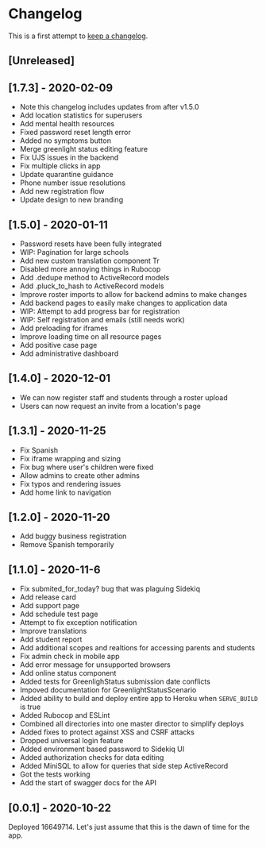 # Changelog

This is a first attempt to [keep a changelog](https://keepachangelog.com/en/1.0.0/).

## [Unreleased]
## [1.7.3] - 2020-02-09

 - Note this changelog includes updates from after v1.5.0
 - Add location statistics for superusers
 - Add mental health resources
 - Fixed password reset length error
 - Added no symptoms button
 - Merge greenlight status editing feature
 - Fix UJS issues in the backend
 - Fix multiple clicks in app
 - Update quarantine guidance
 - Phone number issue resolutions
 - Add new registration flow
 - Update design to new branding

## [1.5.0] - 2020-01-11

- Password resets have been fully integrated
- WIP: Pagination for large schools
- Add new custom translation component Tr
- Disabled more annoying things in Rubocop
- Add .dedupe method to ActiveRecord models
- Add .pluck_to_hash to ActiveRecord models
- Improve roster imports to allow for backend admins to make changes
- Add backend pages to easily make changes to application data
- WIP: Attempt to add progress bar for registration
- WIP: Self registration and emails (still needs work)
- Add preloading for iframes
- Improve loading time on all resource pages
- Add positive case page
- Add administrative dashboard

## [1.4.0] - 2020-12-01

- We can now register staff and students through a roster upload
- Users can now request an invite from a location's page

## [1.3.1] - 2020-11-25

- Fix Spanish
- Fix iframe wrapping and sizing
- Fix bug where user's children were fixed
- Allow admins to create other admins
- Fix typos and rendering issues
- Add home link to navigation

## [1.2.0] - 2020-11-20

- Add buggy business registration
- Remove Spanish temporarily

## [1.1.0] - 2020-11-6

- Fix submited_for_today? bug that was plaguing Sidekiq
- Add release card
- Add support page
- Add schedule test page
- Attempt to fix exception notification
- Improve translations
- Add student report
- Add additional scopes and realtions for accessing parents and students
- Fix admin check in mobile app
- Add error message for unsupported browsers
- Add online status component
- Added tests for GreenlighStatus submission date conflicts
- Impoved documentation for GreenlightStatusScenario
- Added ability to build and deploy entire app to Heroku when `SERVE_BUILD` is
  true
- Added Rubocop and ESLint
- Combined all directories into one master director to simplify deploys
- Added fixes to protect against XSS and CSRF attacks
- Dropped universal login feature
- Added environment based password to Sidekiq UI
- Added authorization checks for data editing
- Added MiniSQL to allow for queries that side step ActiveRecord
- Got the tests working
- Add the start of swagger docs for the API

## [0.0.1] - 2020-10-22

Deployed 16649714. Let's just assume that this is the dawn of time for the app.
